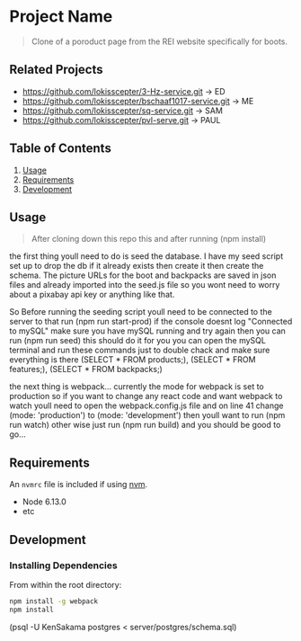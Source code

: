 # Project Name

> Clone of a poroduct page from the REI website specifically for boots.

## Related Projects

  - https://github.com/lokisscepter/3-Hz-service.git -> ED
  - https://github.com/lokisscepter/bschaaf1017-service.git -> ME
  - https://github.com/lokisscepter/sq-service.git -> SAM
  - https://github.com/lokisscepter/pvl-serve.git -> PAUL

## Table of Contents

1. [Usage](#Usage)
1. [Requirements](#requirements)
1. [Development](#development)

## Usage

> After cloning down this repo this and after running (npm install)

the first thing youll need to do is seed the database.
I have my seed script set up to drop the db if it already exists then create it then create the schema.
The picture URLs for the boot and backpacks are saved in json files and already imported into the seed.js file
so you wont need to worry about a pixabay api key or anything like that.

So Before running the seeding script youll need to be connected to the server to that run (npm run start-prod)
if the console doesnt log "Connected to mySQL" make sure you have mySQL running and
try again then you can run (npm run seed) this should do it for you you can open the mySQL terminal and
run these commands just to double chack and make sure everything is there (SELECT * FROM products;), (SELECT * FROM features;), (SELECT * FROM backpacks;)

the next thing is webpack...
currently the mode for webpack is set to production so if you want to change any react code and want webpack to watch youll need to open the webpack.config.js file and on line 41 change (mode: 'production') to (mode: 'development') then youll want to run (npm run watch) other wise just run (npm run build) and you should be good to go...

## Requirements

An `nvmrc` file is included if using [nvm](https://github.com/creationix/nvm).

- Node 6.13.0
- etc

## Development

### Installing Dependencies

From within the root directory:

```sh
npm install -g webpack
npm install
```

(psql -U KenSakama postgres < server/postgres/schema.sql)


